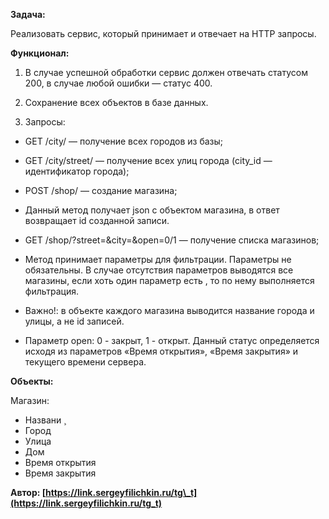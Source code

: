 **Задача:** 

Реализовать сервис, который принимает и отвечает на HTTP запросы.

**Функционал:**

1. В случае успешной обработки сервис должен отвечать статусом 200, в случае любой ошибки — статус 400\.

2. Сохранение всех объектов в базе данных.

3. Запросы:

* GET /city/ — получение всех городов из базы;  
    
* GET /city/street/ — получение всех улиц города (city\_id — идентификатор города);  
    
* POST /shop/ — создание магазина;   
    
* Данный метод получает json c объектом магазина, в ответ возвращает id созданной записи.  
    
* GET /shop/?street=\&city=\&open=0/1 — получение списка магазинов;

- Метод принимает параметры для фильтрации. Параметры не обязательны. В случае отсутствия параметров выводятся все магазины, если хоть один параметр есть , то по нему выполняется фильтрация.

- Важно\!: в объекте каждого магазина выводится название города и улицы, а не id записей.

- Параметр open: 0 \- закрыт, 1 \- открыт. Данный статус определяется исходя из параметров «Время открытия», «Время закрытия» и текущего времени сервера.

**Объекты:**

Магазин:

* Названи ̧  
* Город  
* Улица  
* Дом  
* Время открытия  
* Время закрытия

**Автор: [https://link.sergeyfilichkin.ru/tg\_t](https://link.sergeyfilichkin.ru/tg_t)**